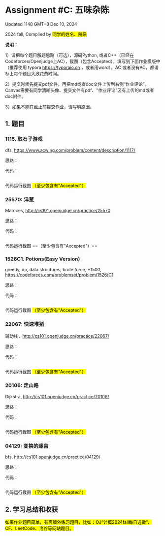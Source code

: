 # Assignment #C: 五味杂陈 

Updated 1148 GMT+8 Dec 10, 2024

2024 fall, Complied by <mark>同学的姓名、院系</mark>



**说明：**

1）请把每个题目解题思路（可选），源码Python, 或者C++（已经在Codeforces/Openjudge上AC），截图（包含Accepted），填写到下面作业模版中（推荐使用 typora https://typoraio.cn ，或者用word）。AC 或者没有AC，都请标上每个题目大致花费时间。

2）提交时候先提交pdf文件，再把md或者doc文件上传到右侧“作业评论”。Canvas需要有同学清晰头像、提交文件有pdf、"作业评论"区有上传的md或者doc附件。

3）如果不能在截止前提交作业，请写明原因。



## 1. 题目

### 1115. 取石子游戏

dfs, https://www.acwing.com/problem/content/description/1117/

思路：



代码：

```python

```



代码运行截图 <mark>（至少包含有"Accepted"）</mark>





### 25570: 洋葱

Matrices, http://cs101.openjudge.cn/practice/25570

思路：



代码：

```python

```



代码运行截图 ==（至少包含有"Accepted"）==





### 1526C1. Potions(Easy Version)

greedy, dp, data structures, brute force, *1500, https://codeforces.com/problemset/problem/1526/C1

思路：



代码：

```python

```



代码运行截图 <mark>（至少包含有"Accepted"）</mark>





### 22067: 快速堆猪

辅助栈，http://cs101.openjudge.cn/practice/22067/

思路：



代码：

```python

```



代码运行截图 <mark>（至少包含有"Accepted"）</mark>





### 20106: 走山路

Dijkstra, http://cs101.openjudge.cn/practice/20106/

思路：



代码：

```python

```



代码运行截图 <mark>（至少包含有"Accepted"）</mark>





### 04129: 变换的迷宫

bfs, http://cs101.openjudge.cn/practice/04129/

思路：



代码：

```python

```



代码运行截图 <mark>（至少包含有"Accepted"）</mark>





## 2. 学习总结和收获

<mark>如果作业题目简单，有否额外练习题目，比如：OJ“计概2024fall每日选做”、CF、LeetCode、洛谷等网站题目。</mark>





